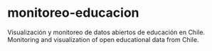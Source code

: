 # monitoreo-educacion
Visualización y monitoreo de datos abiertos de educación en Chile.   Monitoring and visualization of open educational data from Chile.
